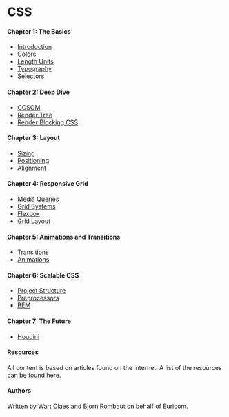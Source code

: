 <!-- <img src="./docs/mjr.png"> -->

# CSS

#### Chapter 1: The Basics

- [Introduction](docs/Chapter-1--The-Basics/1.1-Introduction.md)
- [Colors](docs/Chapter-1--The-Basics/1.2-Colors.md)
- [Length Units](docs/Chapter-1--The-Basics/1.3-Length-Units.md)
- [Typography](docs/Chapter-1--The-Basics/1.4-Typography.md)
- [Selectors](docs/Chapter-1--The-Basics/1.5-Selectors.md)

#### Chapter 2: Deep Dive

- [CCSOM](docs/Chapter-2--Deep-Dive/2.1-DOM-and-CSSOM.md)
- [Render Tree](docs/Chapter-2--Deep-Dive/2.2-Render-Tree.md)
- [Render Blocking CSS](docs/Chapter-2--Deep-Dive/2.3-Render-Blocking-CSS.md)

#### Chapter 3: Layout

- [Sizing](docs/Chapter-3--Layout/3.1-Sizing.md)
- [Positioning](docs/Chapter-3--Layout/3.2-Positioning.md)
- [Alignment](docs/Chapter-3--Layout/3.3-Alignment.md)

#### Chapter 4: Responsive Grid

- [Media Queries](docs/Chapter-4--Responsive-Grid/4.1-Media-Queries.md)
- [Grid Systems](docs/Chapter-4--Responsive-Grid/4.2-Grid-Systems.md)
- [Flexbox](docs/Chapter-4--Responsive-Grid/4.3-Flexbox.md)
- [Grid Layout](docs/Chapter-4--Responsive-Grid/4.4-Grid-layout.md)
<!-- - [Responsive Grid](docs/Chapter-4--Responsive-Grid/4.3-Responsive-Grid.md) -->

#### Chapter 5: Animations and Transitions

- [Transitions](docs/Chapter-5--Animations-and-Transitions/5.1-Transitions.md)
- [Animations](docs/Chapter-5--Animations-and-Transitions/5.2-Animations.md)

#### Chapter 6: Scalable CSS

- [Project Structure](docs/Chapter-6--Scalable-CSS/6.1-Project-Structure.md)
- [Preprocessors](docs/Chapter-6--Scalable-CSS/6.2-Preprocessors.md)
- [BEM](docs/Chapter-6--Scalable-CSS/6.3-BEM.md)

#### Chapter 7: The Future

- [Houdini](docs/Chapter-7-The-Future/7.1-Houdini.md)

#### Resources

All content is based on articles found on the internet. A list of the resources can be found [here](./docs/resources.md).

#### Authors

Written by [Wart Claes](https://github.com/WartClaes) and [Bjorn Rombaut](https://github.com/bjornrombaut) on behalf of [Euricom](http://www.euri.com).
